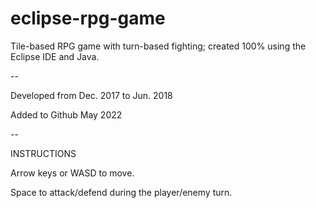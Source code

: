 # eclipse-rpg-game

Tile-based RPG game with turn-based fighting; created 100% using the Eclipse IDE and Java.

--

Developed from Dec. 2017 to Jun. 2018

Added to Github May 2022

--

INSTRUCTIONS

Arrow keys or WASD to move.

Space to attack/defend during the player/enemy turn.

